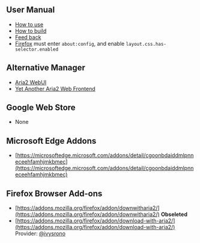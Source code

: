 ## User Manual
- [How to use](//github.com/jc3213/download_with_aria2/wiki)
- [How to build](//github.com/jc3213/download_with_aria2/wiki/Building)
- [Feed back](//github.com/jc3213/download_with_aria2/issues/new/)
- [Firefox](https://developer.mozilla.org/en-US/docs/Web/CSS/:has#browser_compatibility) must enter `about:config`, and enable `layout.css.has-selector.enabled`

## Alternative Manager
- [Aria2 WebUI](https://ziahamza.github.io/webui-aria2/)
- [Yet Another Aria2 Web Frontend](http://binux.github.io/yaaw/demo/)

## Google Web Store
- None

## Microsoft Edge Addons
- [https://microsoftedge.microsoft.com/addons/detail/cgoonbdaiddmlpnneceehfamhjmkbmec](https://microsoftedge.microsoft.com/addons/detail/cgoonbdaiddmlpnneceehfamhjmkbmec)

## Firefox Browser Add-ons
- [https://addons.mozilla.org/firefox/addon/downwitharia2/](https://addons.mozilla.org/firefox/addon/downwitharia2/) **Obseleted**
- [https://addons.mozilla.org/firefox/addon/download-with-aria2/](https://addons.mozilla.org/firefox/addon/download-with-aria2/) Provider: [@ivysrono](https://github.com/ivysrono)
